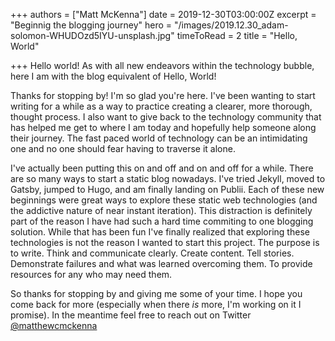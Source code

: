 +++
authors = ["Matt McKenna"]
date = 2019-12-30T03:00:00Z
excerpt = "Beginnig the blogging journey"
hero = "/images/2019.12.30_adam-solomon-WHUDOzd5IYU-unsplash.jpg"
timeToRead = 2
title = "Hello, World"

+++
Hello world! As with all new endeavors within the technology bubble, here I am with the blog equivalent of Hello, World!

Thanks for stopping by! I'm so glad you're here. I've been wanting to start writing for a while as a way to practice creating a clearer, more thorough, thought process. I also want to give back to the technology community that has helped me get to where I am today and hopefully help someone along their journey. The fast paced world of technology can be an intimidating one and no one should fear having to traverse it alone.

I've actually been putting this on and off and on and off for a while. There are so many ways to start a static blog nowadays. I've tried Jekyll, moved to Gatsby, jumped to Hugo, and am finally landing on Publii. Each of these new beginnings were great ways to explore these static web technologies (and the addictive nature of near instant iteration). This distraction is definitely part of the reason I have had such a hard time commiting to one blogging solution. While that has been fun I've finally realized that exploring these technologies is not the reason I wanted to start this project. The purpose is to write. Think and communicate clearly. Create content. Tell stories. Demonstrate failures and what was learned overcoming them. To provide resources for any who may need them.

So thanks for stopping by and giving me some of your time. I hope you come back for more (especially when there _is_ more, I'm working on it I promise). In the meantime feel free to reach out on Twitter [@matthewcmckenna](https://twitter.com/matthewcmckenna "Twitter")